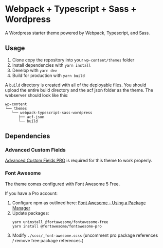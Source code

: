 # Webpack + Typescript + Sass + Wordpress

A Wordpress starter theme powered by Webpack, Typescript, and Sass.

## Usage

1. Clone copy the repository into your `wp-content/themes` folder
2. Install dependencies with `yarn install`
3. Develop with `yarn dev`
4. Build for production with `yarn build`

A `build` directory is created with all of the deployable files. You should upload the entire build directory and the acf json folder as the theme. The webserver should look like this:

```
wp-content
└── themes
   └── webpack-typescript-sass-wordpress
      ├── acf-json
      └── build
```

## Dependencies

### Advanced Custom Fields

[Advanced Custom Fields PRO](https://www.advancedcustomfields.com/pro/) is required for this theme to work properly.

### Font Awesome

The theme comes configured with Font Awesome 5 Free.

If you have a Pro account:

1. Configure npm as outlined here: [Font Awesome - Using a Package Manager](https://fontawesome.com/v5.9.0/how-to-use/on-the-web/setup/using-package-managers)
2. Update packages:
   ```
   yarn uninstall @fortawesome/fontawesome-free
   yarn install @fortawesome/fontawesome-pro
   ```
3. Modify `./scss/_font-awesome.scss` (uncomment pro package references / remove free package references.)
